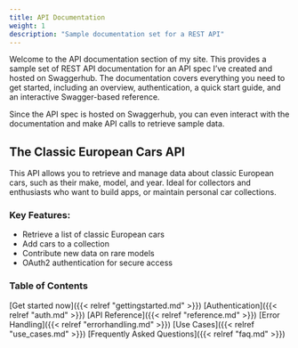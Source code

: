 ```yaml
---
title: API Documentation 
weight: 1
description: "Sample documentation set for a REST API"
---
```

Welcome to the API documentation section of my site. This provides a sample set of REST API documentation for an API spec I’ve created and hosted on Swaggerhub. The documentation covers everything you need to get started, including an overview, authentication, a quick start guide, and an interactive Swagger-based reference.

Since the API spec is hosted on Swaggerhub, you can even interact with the documentation and make API calls to retrieve sample data.

## The Classic European Cars API

This API allows you to retrieve and manage data about classic European cars, such as their make, model, and year. Ideal for collectors and enthusiasts who want to build apps, or maintain personal car collections.

### Key Features:
- Retrieve a list of classic European cars
- Add cars to a collection
- Contribute new data on rare models
- OAuth2 authentication for secure access

### Table of Contents
[Get started now]({{< relref "gettingstarted.md" >}})
[Authentication]({{< relref "auth.md" >}})
[API Reference]({{< relref "reference.md" >}})
[Error Handling]({{< relref "errorhandling.md" >}})
[Use Cases]({{< relref "use_cases.md" >}})
[Frequently Asked Questions]({{< relref "faq.md" >}})